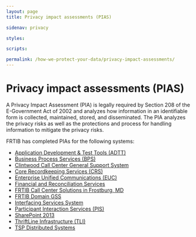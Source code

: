 ```yaml
---
layout: page
title: Privacy impact assessments (PIAS)

sidenav: privacy

styles:

scripts:

permalink: /how-we-protect-your-data/privacy-impact-assessments/
---
```

# Privacy impact assessments (PIAS)

A Privacy Impact Assessment (PIA) is legally required by Section 208 of the E-Government Act of 2002 and analyzes how information in an identifiable form is collected, maintained, stored, and disseminated. The PIA analyzes the privacy risks as well as the protections and process for handling information to mitigate the privacy risks.

FRTIB has completed PIAs for the following systems:

- [Application Development & Test Tools (ADTT)](#)
- [Business Process Services (BPS)](#)
- [Clintwood Call Center General Support System](#)
- [Core Recordkeeping Services (CRS)](#)
- [Enterprise Unified Communications (EUC)](#)
- [Financial and Reconciliation Services](#)
- [FRTIB Call Center Solutions in Frostburg, MD](#)
- [FRTIB Domain GSS](#)
- [Interfacing Services System](#)
- [Participant Interaction Services (PIS)](#)
- [SharePoint 2013](#)
- [ThriftLine Infrastructure (TLI)](#)
- [TSP Distributed Systems](#)

<!-- CONTENT END -->
